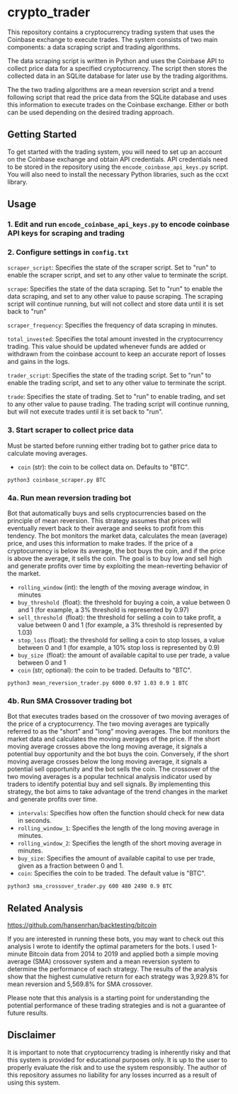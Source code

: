 # crypto_trader
This repository contains a cryptocurrency trading system that uses the Coinbase exchange to execute trades. The system consists of two main components: a data scraping script and trading algorithms.

The data scraping script is written in Python and uses the Coinbase API to collect price data for a specified cryptocurrency. The script then stores the collected data in an SQLite database for later use by the trading algorithms.

The the two trading algorithms are a mean reversion script and a trend following script that read the price data from the SQLite database and uses this information to execute trades on the Coinbase exchange. Either or both can be used depending on the desired trading approach.

## Getting Started
To get started with the trading system, you will need to set up an account on the Coinbase exchange and obtain API credentials. API credentials need to be stored in the repository using the ```encode_coinbase_api_keys.py``` script. You will also need to install the necessary Python libraries, such as the ccxt library.


## Usage

### **1. Edit and run ```encode_coinbase_api_keys.py``` to encode coinbase API keys for scraping and trading**  


### **2. Configure settings in ```config.txt```**  

```scraper_script```: Specifies the state of the scraper script. Set to "run" to enable the scraper script, and set to any other value to terminate the script.

```scrape```: Specifies the state of the data scraping. Set to "run" to enable the data scraping, and set to any other value to pause scraping. The scraping script will continue running, but will not collect and store data until it is set back to "run"

```scraper_frequency```: Specifies the frequency of data scraping in minutes.

```total_invested```: Specifies the total amount invested in the cryptocurrency trading. This value should be updated whenever funds are added or withdrawn from the coinbase account to keep an accurate report of losses and gains in the logs.

```trader_script```: Specifies the state of the trading script. Set to "run" to enable the trading script, and set to any other value to terminate the script.

```trade```: Specifies the state of trading. Set to "run" to enable trading, and set to any other value to pause trading. The trading script will continue running, but will not execute trades until it is set back to "run".

### **3. Start scraper to collect price data**  
Must be started before running either trading bot to gather price data to calculate moving averages. 

- ```coin``` (str): the coin to be collect data on. Defaults to "BTC".

``` 
python3 coinbase_scraper.py BTC
```

### **4a. Run mean reversion trading bot**  
Bot that automatically buys and sells cryptocurrencies based on the principle of mean reversion. This strategy assumes that prices will eventually revert back to their average and seeks to profit from this tendency. The bot monitors the market data, calculates the mean (average) price, and uses this information to make trades. If the price of a cryptocurrency is below its average, the bot buys the coin, and if the price is above the average, it sells the coin. The goal is to buy low and sell high and generate profits over time by exploiting the mean-reverting behavior of the market.

- ```rolling_window``` (int): the length of the moving average window, in minutes
- ```buy_threshold ```(float): the threshold for buying a coin, a value between 0 and 1 (for example, a 3% threshold is represented by 0.97)
- ```sell_threshold ```(float): the threshold for selling a coin to take profit, a value between 0 and 1 (for example, a 3% threshold is represented by 1.03)
- ```stop_loss``` (float): the threshold for selling a coin to stop losses, a value between 0 and 1 (for example, a 10% stop loss is represented by 0.9)
- ```buy_size ```(float): the amount of available capital to use per trade, a value between 0 and 1
- ```coin``` (str, optional): the coin to be traded. Defaults to "BTC".
``` 
python3 mean_reversion_trader.py 6000 0.97 1.03 0.9 1 BTC
```

### **4b. Run SMA Crossover trading bot**  
Bot that executes trades based on the crossover of two moving averages of the price of a cryptocurrency. The two moving averages are typically referred to as the "short" and "long" moving averages. The bot monitors the market data and calculates the moving averages of the price. If the short moving average crosses above the long moving average, it signals a potential buy opportunity and the bot buys the coin. Conversely, if the short moving average crosses below the long moving average, it signals a potential sell opportunity and the bot sells the coin. The crossover of the two moving averages is a popular technical analysis indicator used by traders to identify potential buy and sell signals. By implementing this strategy, the bot aims to take advantage of the trend changes in the market and generate profits over time.

- ```intervals```: Specifies how often the function should check for new data in seconds.
- ```rolling_window_1```: Specifies the length of the long moving average in minutes.
- ```rolling_window_2```: Specifies the length of the short moving average in minutes.
- ```buy_size```: Specifies the amount of available capital to use per trade, given as a fraction between 0 and 1.
- ```coin```:  Specifies the coin to be traded. The default value is "BTC".

``` 
python3 sma_crossover_trader.py 600 480 2490 0.9 BTC
```

## Related Analysis

[https://github.com/hansenrhan/backtesting/bitcoin
](https://github.com/hansenrhan/backtesting/tree/master/bitcoin)


If you are interested in running these bots, you may want to check out this analysis I wrote to identify the optimal parameters for the bots. I used 1-minute Bitcoin data from 2014 to 2019 and applied both a simple moving average (SMA) crossover system and a mean reversion system to determine the performance of each strategy. The results of the analysis show that the highest cumulative return for each strategy was 3,929.8% for mean reversion and 5,569.8% for SMA crossover.

Please note that this analysis is a starting point for understanding the potential performance of these trading strategies and is not a guarantee of future results. 

## Disclaimer
It is important to note that cryptocurrency trading is inherently risky and that this system is provided for educational purposes only. It is up to the user to properly evaluate the risk and to use the system responsibly. The author of this repository assumes no liability for any losses incurred as a result of using this system.
